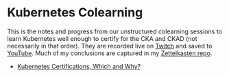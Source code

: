 # Kubernetes Colearning

This is the notes and progress from our unstructured colearning sessions
to learn Kubernetes well enough to certify for the CKA and CKAD (not
necessarily in that order). They are recorded live on [Twitch] and saved
to [YouTube]. Much of my conclusions are captured in my [Zettelkasten
repo][zet].

[YouTube]: https://youtube.com/playlist?list=PLrK9UeDMcQLrdJXVPK9IYSPYRCpjTWmfJ
[Twitch]: https://twitch.tv/rwxrob
[zet]: https://github.com/rwxrob/zet

* [Kubernetes Certifications, Which and Why?](https://github.com/rwxrob/zet/tree/main/20210723173826)


